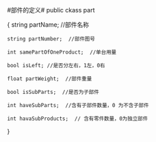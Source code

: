 #部件的定义#
public ckass part

{
    string partName;  //部件名称
    
    string partNumber;  //部件图号
    
    int samePartOfOneProduct;  //单台用量
    
    bool isLeft; //是否分左右，1左，0右
    
    float partWeight;  //部件重量
    
    bool isSubParts;  //是否为子部件
    
    int haveSubParts;  //含有子部件数量，0 为不含子部件
    
    int havaSubProducts;  // 含有零件数量，0为独立部件
    
   
}